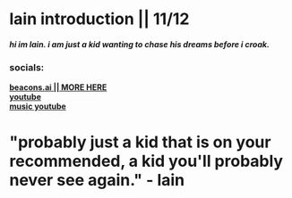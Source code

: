 # lain introduction || 11/12

##### hi im lain. i am just a kid wanting to chase his dreams before i croak.

### socials:
**[beacons.ai || MORE HERE](beacons.ai/lainlain)** <br>
**[youtube](youtube.com/@lain-y3v)** <br>
**[music youtube](youtube.com/@lainchrist)** <br>

# "probably just a kid that is on your recommended, a kid you'll probably never see again." - lain
